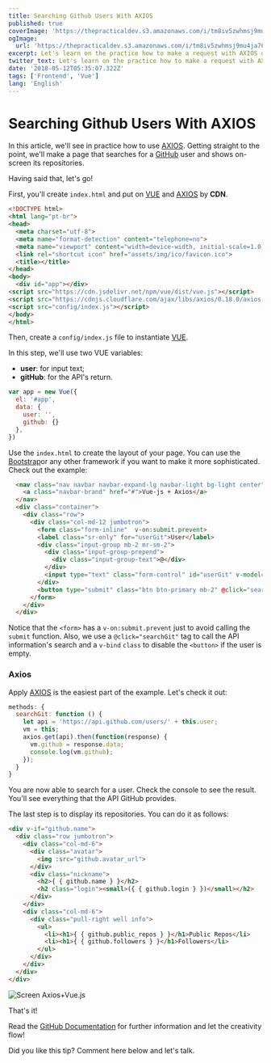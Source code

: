 ```yaml
---
title: Searching Github Users With AXIOS
published: true
coverImage: 'https://thepracticaldev.s3.amazonaws.com/i/tm8iv5zwhmsj9mu4ja76.png'
ogImage:
  url: 'https://thepracticaldev.s3.amazonaws.com/i/tm8iv5zwhmsj9mu4ja76.png'
excerpt: Let's learn on the practice how to make a request with AXIOS on GitHub API.
twitter_text: Let's learn on the practice how to make a request with AXIOS on GitHub API.
date: '2018-05-12T05:35:07.322Z'
tags: ['Frontend', 'Vue']
lang: 'English'
---
```


# Searching Github Users With AXIOS

﻿In this article, we'll see in practice how to use [AXIOS](https://github.com/axios/axios).
Getting straight to the point, we'll make a page that searches for a [GitHub](https://github.com/) user and shows on-screen its repositories.

Having said that, let's go!

First, you'll create `index.html` and put on [VUE](https://vuejs.org/v2/api/) and [AXIOS](https://github.com/axios/axios) by **CDN**.



```html
<!DOCTYPE html>
<html lang="pt-br">
<head>
  <meta charset="utf-8">
  <meta name="format-detection" content="telephone=no">
  <meta name="viewport" content="width=device-width, initial-scale=1.0, user-scalable=no">
  <link rel="shortcut icon" href="assets/img/ico/favicon.ico">
  <title></title>
</head>
<body>
  <div id="app"></div>
<script src="https://cdn.jsdelivr.net/npm/vue/dist/vue.js"></script>
<script src="https://cdnjs.cloudflare.com/ajax/libs/axios/0.18.0/axios.js"></script>
<script src="config/index.js"></script>
</body>
</html>
```

Then, create a `config/index.js` file to instantiate [VUE](https://vuejs.org/v2/api/).


In this step, we'll use two VUE variables:
- **user**: for input text;
- **gitHub**: for the API's return.


```javascript
var app = new Vue({
  el: '#app',
  data: {
    user: '',
    github: {}
  },
})
```

Use the `index.html` to create the layout of your page. You can use the [Bootstrap](http://getbootstrap.com/)or any other framework if you want to make it more sophisticated. Check out the example:

```html
  <nav class="nav navbar navbar-expand-lg navbar-light bg-light center">
    <a class="navbar-brand" href="#">Vue-js + Axios</a>
  </nav>
  <div class="container">
    <div class="row">
      <div class="col-md-12 jumbotron">
        <form class="form-inline"  v-on:submit.prevent>
        <label class="sr-only" for="userGit">User</label>
        <div class="input-group mb-2 mr-sm-2">
          <div class="input-group-prepend">
            <div class="input-group-text">@</div>
          </div>
          <input type="text" class="form-control" id="userGit" v-model='user' placeholder="user">
        </div>
        <button type="submit" class="btn btn-primary mb-2" @click="searchGit" :class="{'disabled':user.trim()==''}">Search</button>
      </form>
    </div>
  </div>
```

Notice that the `<form>` has a `v-on:submit.prevent` just to avoid calling the `submit` function. Also, we use a `@click="searchGit"` tag to call the API information's search and a `v-bind` `class` to disable the `<button>` if the user is empty.

### Axios


Apply [AXIOS](https://github.com/axios/axios) is the easiest part of the example. Let's check it out:

```javascript
methods: {
  searchGit: function () {
    let api = 'https://api.github.com/users/' + this.user;
    vm = this;
    axios.get(api).then(function(response) {
      vm.github = response.data;
      console.log(vm.github);
    });
  }
}
```


You are now able to search for a user. Check the console to see the result. You'll see everything that the API GitHub provides.

The last step is to display its repositories. You can do it as follows:


```html
<div v-if="github.name">
  <div class="row jumbotron">
    <div class="col-md-6">
      <div class="avatar">
        <img :src="github.avatar_url">
      </div>
      <div class="nickname">
        <h2>{ { github.name } }</h2>
        <h2 class="login"><small>({ { github.login } })</small></h2>
      </div>
    </div>
    <div class="col-md-6">
      <div class="pull-right well info">
        <ul>
          <li><h1>{ { github.public_repos } }</h1>Public Repos</li>
          <li><h1>{ { github.followers } }</h1>Followers</li>
        </ul>
      </div>
    </div>
  </div>
</div>
```

![Screen Axios+Vue.js](http://douglasporto.com.br/assets/img/posts/screen-axios-vue.png)

That's it!


Read the [GitHub Documentation](https://developer.github.com/v3/) for further information and let the creativity flow!

Did you like this tip? Comment here below and let's talk.

